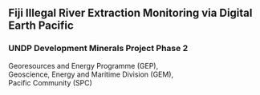 ## Fiji Illegal River Extraction Monitoring via Digital Earth Pacific 
### UNDP Development Minerals Project Phase 2

Georesources and Energy Programme (GEP), \
Geoscience, Energy and Maritime Division (GEM), \
Pacific Community (SPC)


